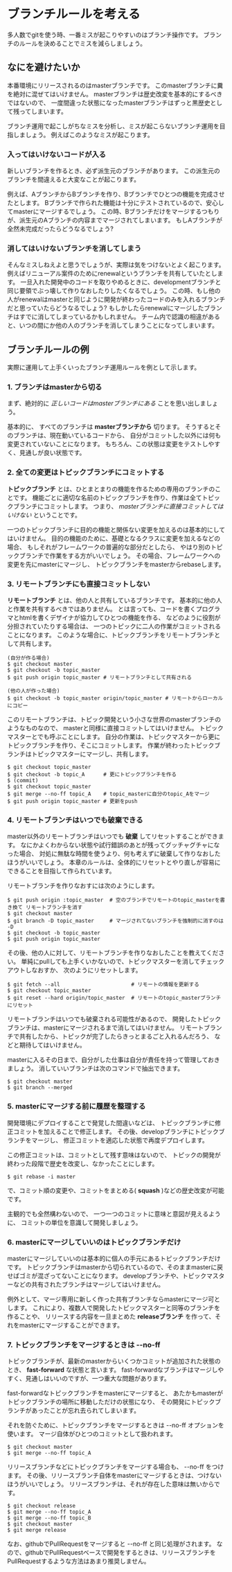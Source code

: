 # ブランチルールを考える

多人数でgitを使う時、一番ミスが起こりやすいのはブランチ操作です。
ブランチのルールを決めることでミスを減らしましょう。

## なにを避けたいか

本番環境にリリースされるのはmasterブランチです。
このmasterブランチに糞を絶対に混ぜてはいけません。
masterブランチは歴史改変を基本的にするべきではないので、
一度間違った状態になったmasterブランチはずっと黒歴史として残ってしまいます。

ブランチ運用で起こしがちなミスを分析し、ミスが起こらないブランチ運用を目指しましょう。
例えばこのようなミスが起こります。

### 入ってはいけないコードが入る

新しいブランチを作るとき、必ず派生元のブランチがあります。
この派生元のブランチを間違えると大変なことが起こります。

例えば、AブランチからBブランチを作り、Bブランチでひとつの機能を完成させたとします。
Bブランチで作られた機能は十分にテストされているので、安心してmasterにマージするでしょう。
この時、Bブランチだけをマージするつもりが、派生元のAブランチの内容までマージされてしまいます。
もしAブランチが全然未完成だったらどうなるでしょう?

### 消してはいけないブランチを消してしまう

そんなミスしねえよと思うでしょうが、実際は気をつけないとよく起こります。
例えばリニューアル案件のためにrenewalというブランチを共有していたとします。
一旦入れた開発中のコードを取りやめるときに、developmentブランチと同じ要領でぶっ壊して作りなおしたりしたくなるでしょう。
この時、もし他の人がrenewalはmasterと同じように開発が終わったコードのみを入れるブランチだと思っていたらどうなるでしょう?
もしかしたらrenewalにマージしたブランチはすでに消してしまっているかもしれません。
チーム内で認識の相違があると、いつの間にか他の人のブランチを消してしまうことになってしまいます。

## ブランチルールの例

実際に運用して上手くいったブランチ運用ルールを例として示します。

### 1. ブランチはmasterから切る

まず、絶対的に *正しいコードはmasterブランチにある* ことを思い出しましょう。

基本的に、 すべてのブランチは **masterブランチから** 切ります。
そうするとそのブランチは、現在動いているコードから、
自分がコミットした以外には何も変更されていないことになります。
もちろん、この状態は変更をテストしやすく、見通しが良い状態です。

### 2. 全ての変更はトピックブランチにコミットする

**トピックブランチ** とは、ひとまとまりの機能を作るための専用のブランチのことです。
機能ごとに適切な名前のトピックブランチを作り、作業は全てトピックブランチにコミットします。
つまり、 *masterブランチに直接コミットしてはいけない* ということです。

一つのトピックブランチに目的の機能と関係ない変更を加えるのは基本的にしてはいけません。
目的の機能のために、基礎となるクラスに変更を加えるなどの場合、
もしそれがフレームワークの普遍的な部分だとしたら、
やはり別のトピックブランチで作業をする方がいいでしょう。
その場合、フレームワークへの変更を先にmasterにマージし、
トピックブランチをmasterからrebaseします。

### 3. リモートブランチにも直接コミットしない

**リモートブランチ** とは、他の人と共有しているブランチです。
基本的に他の人と作業を共有するべきではありません。
とは言っても、コードを書くプログラマとhtmlを書くデザイナが協力してひとつの機能を作る、
などのように役割が分担されていたりする場合は、
一つのトピックに二人の作業がコミットされることになります。
このような場合に、トピックブランチをリモートブランチとして共有します。

```
(自分が作る場合)
$ git checkout master
$ git checkout -b topic_master
$ git push origin topic_master # リモートブランチとして共有される

(他の人が作った場合)
$ git checkout -b topic_master origin/topic_master # リモートからローカルにコピー
```

このリモートブランチは、トピック開発という小さな世界のmasterブランチのようなものなので、
masterと同様に直接コミットしてはいけません。
トピックマスターとでも呼ぶことにします。
自分の作業は、トピックマスターから更にトピックブランチを作り、そこにコミットします。
作業が終わったトピックブランチはトピックマスターにマージし、共有します。

```
$ git checkout topic_master
$ git checkout -b topic_A      # 更にトピックブランチを作る
$ (commit)
$ git checkout topic_master
$ git merge --no-ff topic_A    # topic_masterに自分のtopic_Aをマージ
$ git push origin topic_master # 更新をpush
```

### 4. リモートブランチはいつでも破棄できる

master以外のリモートブランチはいつでも **破棄** してリセットすることができます。
なにかよくわからない状態や試行錯誤のあとが残ってグッチャグチャになった場合、
対処に無駄な時間を使うより、何も考えずに破棄して作りなおしたほうがいいでしょう。
本章のルールは、全体的にリセットとやり直しが容易にできることを目指して作られています。

リモートブランチを作りなおすには次のようにします。

```
$ git push origin :topic_master  # 空のブランチでリモートのtopic_masterを書き換て リモートブランチを消す
$ git checkout master
$ git branch -D topic_master     # マージされてないブランチを強制的に消すのは -D
$ git checkout -b topic_master
$ git push origin topic_master
```

その後、他の人に対して、リモートブランチを作りなおしたことを教えてください。
単純にpullしても上手くいかないので、トピックマスターを消してチェックアウトしなおすか、
次のようにリセットします。

```
$ git fetch --all                       # リモートの情報を更新する
$ git checkout topic_master
$ git reset --hard origin/topic_master  # リモートのtopic_masterブランチにリセット
```

リモートブランチはいつでも破棄される可能性があるので、
開発したトピックブランチは、masterにマージされるまで消してはいけません。
リモートブランチで共有したから、トピックが完了したらきっとまるごと入れるんだろう、
などと期待してはいけません。

masterに入るその日まで、自分がした仕事は自分が責任を持って管理しておきましょう。
消していいブランチは次のコマンドで抽出できます。

```
$ git checkout master
$ git branch --merged
```

### 5. masterにマージする前に履歴を整理する

開発環境にデプロイすることで発覚した間違いなどは、
トピックブランチに修正コミットを加えることで修正します。
その後、developブランチにトピックブランチをマージし、
修正コミットを適応した状態で再度デプロイします。

この修正コミットは、コミットとして残す意味はないので、
トピックの開発が終わった段階で歴史を改変し、なかったことにします。

```
$ git rebase -i master
```

で、コミット順の変更や、コミットをまとめる( **squash** )などの歴史改変が可能です。

主観的でも全然構わないので、
一つ一つのコミットに意味と意図が見えるように、
コミットの単位を意識して開発しましょう。

### 6. masterにマージしていいのはトピックブランチだけ

masterにマージしていいのは基本的に個人の手元にあるトピックブランチだけです。
トピックブランチはmasterから切られているので、そのままmasterに戻せばゴミが混ざってないことになります。
developブランチや、トピックマスターなどの共有されたブランチはマージしてはいけません。

例外として、マージ専用に新しく作った共有ブランチならmasterにマージ可とします。
これにより、複数人で開発したトピックマスターと同等のブランチを作ることや、
リリースする内容を一旦まとめた **releaseブランチ** を作って、それをmasterにマージすることができます。

### 7. トピックブランチをマージするときは --no-ff

トピックブランチが、最新のmasterからいくつかコミットが追加された状態のとき、 **fast-forward** な状態と言います。
fast-forwardなブランチはマージしやすく、見通しはいいのですが、一つ重大な問題があります。

fast-forwardなトピックブランチをmasterにマージすると、
あたかもmasterがトピックブランチの場所に移動しただけの状態になり、
その開発にトピックブランチがあったことが忘れ去られてしまいます。

それを防ぐために、トピックブランチをマージするときは --no-ff オプションを使います。
マージ自体がひとつのコミットとして扱われます。
```
$ git checkout master
$ git merge --no-ff topic_A
```

リリースブランチなどにトピックブランチをマージする場合も、 --no-ff をつけます。
その後、リリースブランチ自体をmasterにマージするときは、つけないほうがいいでしょう。
リリースブランチは、それが存在した意味は無いからです。

```
$ git checkout release
$ git merge --no-ff topic_A
$ git merge --no-ff topic_B
$ git checkout master
$ git merge release
```

なお、githubでPullRequestをマージすると --no-ff と同じ処理がされます。
なので、githubでPullRequestベースで開発をするときは、リリースブランチをPullRequestするような方法はあまり推奨しません。
